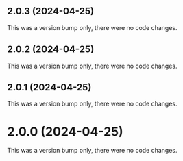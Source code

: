 ## 2.0.3 (2024-04-25)

This was a version bump only, there were no code changes.

## 2.0.2 (2024-04-25)

This was a version bump only, there were no code changes.

## 2.0.1 (2024-04-25)

This was a version bump only, there were no code changes.

# 2.0.0 (2024-04-25)

This was a version bump only, there were no code changes.
